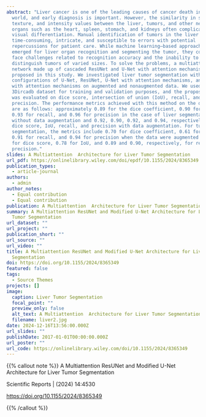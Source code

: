 ```yaml
---
abstract: "Liver cancer is one of the leading causes of cancer death in the
  world, and early diagnosis is important. However, the similarity in shape,
  texture, and intensity values between the liver, tumors, and other neighboring
  organs such as the heart, spleen, stomach, and kidneys often complicates
  visual differentiation. Manual identification of tumors in the liver is
  time-consuming, intricate, and susceptible to errors with potential
  repercussions for patient care. While machine learning–based approaches have
  emerged for liver organ recognition and segmenting the tumor, they continue to
  face challenges related to recognition accuracy and the inability to
  distinguish tumors of varied sizes. To solve the problems, a multiattention
  network made up of cascaded ResUNet and U-Net with attention mechanisms was
  proposed in this study. We investigated liver tumor segmentation with various
  configurations of U-Net, ResUNet, U-Net with attention mechanisms, and ResUNet
  with attention mechanisms on augmented and nonaugmented data. We used the
  3Dircadb dataset for training and validation purposes, and the proposed method
  was evaluated on dice score, intersection of union (IoU), recall, and
  precision. The performance metrics achieved with this method on the dataset
  are as follows: approximately 0.89 for the dice coefficient, 0.90 for IoU,
  0.93 for recall, and 0.96 for precision in the case of liver segmentation
  without data augmentation and 0.92, 0.90, 0.92, and 0.94, respectively, for
  dice score, IoU, recall, and precision with data augmentation. For tumor
  segmentation, the metrics include 0.70 for dice coefficient, 0.61 for IoU,
  0.91 for recall, and 0.94 for precision when the data were augmented but 0.83
  for dice score, 0.78 for IoU, and 0.89 and 0.90, respectively, for recall and
  precision."
slides: A Multiattention  Architecture for Liver Tumor Segmentation
url_pdf: https://onlinelibrary.wiley.com/doi/epdf/10.1155/2024/8365349
publication_types:
  - article-journal
authors:
  - admin
author_notes:
  - Equal contribution
  - Equal contribution
publication: A Multiattention  Architecture for Liver Tumor Segmentation
summary: A Multiattention ResUNet and Modified U-Net Architecture for Liver
  Tumor Segmentation
url_dataset: ""
url_project: ""
publication_short: ""
url_source: ""
url_video: ""
title: A Multiattention ResUNet and Modified U-Net Architecture for Liver Tumor
  Segmentation
doi: https://doi.org/10.1155/2024/8365349
featured: false
tags:
  - Source Themes
projects: []
image:
  caption: Liver Tumor Segmentation
  focal_point: ""
  preview_only: false
  alt_text: A Multiattention  Architecture for Liver Tumor Segmentation
  filename: liver2.jpg
date: 2024-12-16T13:56:00.000Z
url_slides: ""
publishDate: 2017-01-01T00:00:00.000Z
url_poster: ""
url_code: https://onlinelibrary.wiley.com/doi/10.1155/2024/8365349
---
```

{{% callout note %}}
A Multiattention ResUNet and Modified U-Net Architecture for Liver Tumor Segmentation

Scientific Reports | (2024) 14:4530  

https://doi.org/10.1155/2024/8365349

{{% /callout %}}
